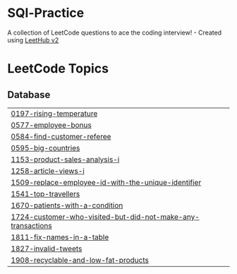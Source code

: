 # SQl-Practice
A collection of LeetCode questions to ace the coding interview! - Created using [LeetHub v2](https://github.com/arunbhardwaj/LeetHub-2.0)

<!---LeetCode Topics Start-->
# LeetCode Topics
## Database
|  |
| ------- |
| [0197-rising-temperature](https://github.com/Dsatabdi27/SQl-Queries/tree/master/0197-rising-temperature) |
| [0577-employee-bonus](https://github.com/Dsatabdi27/SQl-Queries/tree/master/0577-employee-bonus) |
| [0584-find-customer-referee](https://github.com/Dsatabdi27/SQl-Queries/tree/master/0584-find-customer-referee) |
| [0595-big-countries](https://github.com/Dsatabdi27/SQl-Queries/tree/master/0595-big-countries) |
| [1153-product-sales-analysis-i](https://github.com/Dsatabdi27/SQl-Queries/tree/master/1153-product-sales-analysis-i) |
| [1258-article-views-i](https://github.com/Dsatabdi27/SQl-Queries/tree/master/1258-article-views-i) |
| [1509-replace-employee-id-with-the-unique-identifier](https://github.com/Dsatabdi27/SQl-Queries/tree/master/1509-replace-employee-id-with-the-unique-identifier) |
| [1541-top-travellers](https://github.com/Dsatabdi27/SQl-Practice/tree/master/1541-top-travellers) |
| [1670-patients-with-a-condition](https://github.com/Dsatabdi27/SQl-Practice/tree/master/1670-patients-with-a-condition) |
| [1724-customer-who-visited-but-did-not-make-any-transactions](https://github.com/Dsatabdi27/SQl-Queries/tree/master/1724-customer-who-visited-but-did-not-make-any-transactions) |
| [1811-fix-names-in-a-table](https://github.com/Dsatabdi27/SQl-Practice/tree/master/1811-fix-names-in-a-table) |
| [1827-invalid-tweets](https://github.com/Dsatabdi27/SQl-Queries/tree/master/1827-invalid-tweets) |
| [1908-recyclable-and-low-fat-products](https://github.com/Dsatabdi27/SQl-Queries/tree/master/1908-recyclable-and-low-fat-products) |
<!---LeetCode Topics End-->